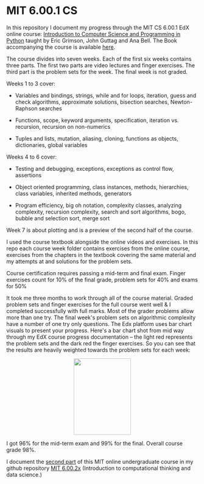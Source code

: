 # MIT 6.00.1 CS
In this repository I document my progress through the MIT CS 6.00.1 EdX online course: [Introduction to Computer Science and Programming in Python](https://ocw.mit.edu/courses/electrical-engineering-and-computer-science/6-0001-introduction-to-computer-science-and-programming-in-python-fall-2016/) taught by Eric Grimson, John Guttag and Ana Bell. The Book accompanying the course is available [here](https://mitpress.mit.edu/books/introduction-computation-and-programming-using-python-1). 

The course divides into seven weeks. Each of the first six weeks contains three parts. The first two parts are video lectures and finger exercises. The third part is the problem sets for the week. The final week is not graded. 

Weeks 1 to 3 cover:
  - Variables and bindings, strings, while and for loops, iteration, guess and check algorithms, approximate solutions, bisection searches, Newton-Raphson searches
 
 - Functions, scope, keyword arguments, specification, iteration vs. recursion, recursion on non-numerics

 - Tuples and lists, mutation, aliasing, cloning, functions as objects, dictionaries, global variables
 
Weeks 4 to 6 cover:
 - Testing and debugging, exceptions, exceptions as control flow, assertions

 - Object oriented programming, class instances, methods, hierarchies, class variables, inherited methods, generators

 - Program efficiency, big oh notation, complexity classes, analyzing complexity, recursion complexity, search and sort algorithms, bogo, bubble and selection sort, merge sort
 
Week 7 is about plotting and is a preview of the second half of the course. 

I used the course textbook alongside the online videos and exercises. In this repo each course week folder contains exercises from the online course, exercises from the chapters in the textbook covering the same material and my attempts at and solutions for the problem sets. 

Course certification requires passing a mid-term and final exam. Finger exercises count for 10% of the final grade, problem sets for 40% and exams for 50%

It took me three months to work through all of the course material. Graded problem sets and finger exercises for the full course went well & I completed successfully with full marks. Most of the grader problems allow more than one try. The final week's problem sets on algorithmic complexity have a number of one try only questions. The Edx platform uses bar chart visuals to present your progress. Here's a bar chart shot from mid way through my EdX course progress documentation – the light red represents the problem sets and the dark red the finger exercises. So you can see that the results are heavily weighted towards the problem sets for each week:

<p align="center">
  <kbd>
<img src="https://github.com/ElAwbery/MIT-CS-and-PP/blob/master/Screen%20Shot%202018-06-05%20at%203.03.50%20PM.png" width="150" height="200" >
  </kbd>
</p>

I got 96% for the mid-term exam and 99% for the final. Overall course grade 98%.

I document the [second part](https://www.edx.org/course/introduction-computational-thinking-data-mitx-6-00-2x-7) of this MIT online undergraduate course in my github repository [MIT 6.00.2x](https://github.com/ElAwbery/MIT-6.00.2x) (Introduction to computational thinking and data science.) 
